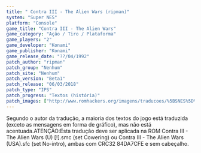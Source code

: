 ```yaml
---
title: " Contra III - The Alien Wars (ripman)"
system: "Super NES"
platform: "Console"
game_title: "Contra III - The Alien Wars"
game_category: "Ação / Tiro / Plataforma"
game_players: "2"
game_developer: "Konami"
game_publisher: "Konami"
game_release_date: "??/04/1992"
patch_author: "ripman"
patch_group: "Nenhum"
patch_site: "Nenhum"
patch_version: "Beta1"
patch_release: "06/03/2018"
patch_type: "IPS"
patch_progress: "Textos (história)"
patch_images: ["http://www.romhackers.org/imagens/traducoes/%5BSNES%5D%20Contra%20III%20-%20The%20Alien%20Wars%20-%20ripman%20-%201.png","http://www.romhackers.org/imagens/traducoes/%5BSNES%5D%20Contra%20III%20-%20The%20Alien%20Wars%20-%20ripman%20-%202.png","http://www.romhackers.org/imagens/traducoes/%5BSNES%5D%20Contra%20III%20-%20The%20Alien%20Wars%20-%20ripman%20-%203.png"]
---
```

Segundo o autor da tradução, a maioria dos textos do jogo está traduzida (exceto as mensagens em forma de gráfico), mas não está acentuada.ATENÇÃO:Esta tradução deve ser aplicada na ROM Contra III - The Alien Wars (U) [!].smc (set Cowering) ou Contra III - The Alien Wars (USA).sfc (set No-intro), ambas com CRC32 84DA7CFE e sem cabeçalho.